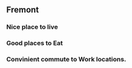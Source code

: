 ## Fremont

### Nice place to live

### Good places to Eat

### Convinient commute to Work locations.
